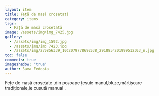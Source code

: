```yaml
---
layout: item
title: Față de masă crosetată
category: items
tags:
  - Față de masă crosetată
image: /assets/img/img_7425.jpg
gallery:
  - /assets/img/img_1592.jpg
  - /assets/img/img_7423.jpg
  - /assets/img/270856339_1052079778692038_2918854201999512503_n.jpg
toc: false
comments: true
imageshadow: "true"
author: Sava Fedosia
---
```

Fețe de masă croșetate ,din posoape țesute manul,bluze,mărțișoare tradiționale,ie  cusută manual .